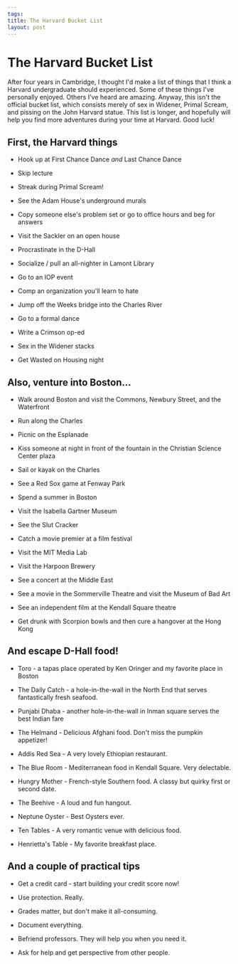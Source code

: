 ```yaml
--- 
tags: 
title: The Harvard Bucket List
layout: post
---
```


# The Harvard Bucket List

After four years in Cambridge, I thought I'd make a list of things that I think a Harvard undergraduate should experienced. Some of these things I've personally enjoyed. Others I've heard are amazing. Anyway, this isn't the official bucket list, which consists merely of sex in Widener, Primal Scream, and pissing on the John Harvard statue. This list is longer, and hopefully will help you find more adventures during your time at Harvard. Good luck!

## First, the Harvard things

* Hook up at First Chance Dance _and_ Last Chance Dance

* Skip lecture

* Streak during Primal Scream!

* See the Adam House's underground murals

* Copy someone else's problem set or go to office hours and beg for answers

* Visit the Sackler on an open house

* Procrastinate in the D-Hall

* Socialize / pull an all-nighter in Lamont Library

* Go to an IOP event

* Comp an organization you'll learn to hate

* Jump off the Weeks bridge into the Charles River

* Go to a formal dance

* Write a Crimson op-ed

* Sex in the Widener stacks

* Get Wasted on Housing night

## Also, venture into Boston...

* Walk around Boston and visit the Commons, Newbury Street, and the Waterfront

* Run along the Charles

* Picnic on the Esplanade

* Kiss someone at night in front of the fountain in the Christian Science Center plaza

* Sail or kayak on the Charles

* See a Red Sox game at Fenway Park

* Spend a summer in Boston

* Visit the Isabella Gartner Museum

* See the Slut Cracker

* Catch a movie premier at a film festival

* Visit the MIT Media Lab

* Visit the Harpoon Brewery

* See a concert at the Middle East

* See a movie in the Sommerville Theatre and visit the Museum of Bad Art

* See an independent film at the Kendall Square theatre

* Get drunk with Scorpion bowls and then cure a hangover at the Hong Kong

## And escape D-Hall food!

* Toro - a tapas place operated by Ken Oringer and my favorite place in Boston

* The Daily Catch - a hole-in-the-wall in the North End that serves fantastically fresh seafood. 

* Punjabi Dhaba - another hole-in-the-wall in Inman square serves the best Indian fare

* The Helmand - Delicious Afghani food. Don't miss the pumpkin appetizer!

* Addis Red Sea - A very lovely Ethiopian restaurant. 

* The Blue Room - Mediterranean food in Kendall Square. Very delectable. 

* Hungry Mother - French-style Southern food. A classy but quirky first or second date. 

* The Beehive - A loud and fun hangout. 

* Neptune Oyster - Best Oysters ever. 

* Ten Tables - A very romantic venue with delicious food. 

* Henrietta's Table - My favorite breakfast place. 

## And a couple of practical tips

* Get a credit card - start building your credit score now!

* Use protection. Really. 

* Grades matter, but don't make it all-consuming. 

* Document everything. 

* Befriend professors. They will help you when you need it. 

* Ask for help and get perspective from other people. 